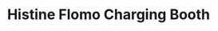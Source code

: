 ---
title: "Histine Flomo Charging Booth"
url: /ganta/histine-flomo-charging-booth-gbluyee-mean-street/
shop: electronics
---